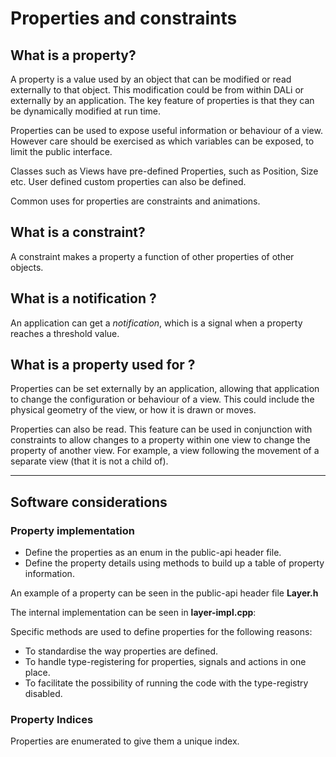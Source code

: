 
# Properties and constraints

## What is a property?

A property is a value used by an object that can be modified or read externally to that object.
This modification could be from within DALi or externally by an application. The key feature
of properties is that they can be dynamically modified at run time.

Properties can be used to expose useful information or behaviour of a view. However care should be exercised as which variables can be exposed, to limit the public interface.

Classes such as Views have pre-defined Properties, such as Position, Size etc. User defined custom properties can also be defined.

Common uses for properties are constraints and animations.

## What is a constraint?

A constraint makes a property a function of other properties of other objects.

## What is a notification ?

An application can get a _notification_, which is a signal when a property reaches a threshold value.

## What is a property used for ?

Properties can be set externally by an application, allowing that application to change the configuration or behaviour of a view.
This could include the physical geometry of the view, or how it is drawn or moves.

Properties can also be read. This feature can be used in conjunction with constraints to allow changes to a property within one view to change the property of another view. For example, a view following the movement of a separate view (that it is not a child of).

<hr>

## Software considerations

### Property implementation

+ Define the properties as an enum in the public-api header file.
+ Define the property details using methods to build up a table of property information.

An example of a property can be seen in the public-api header file **Layer.h**

The internal implementation can be seen in **layer-impl.cpp**:

Specific methods are used to define properties for the following reasons:

- To standardise the way properties are defined.
- To handle type-registering for properties, signals and actions in one place.
- To facilitate the possibility of running the code with the type-registry disabled.

### Property Indices

Properties are enumerated to give them a unique index. 



